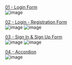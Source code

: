 <a href="https://github.com/ErenAydogan/HTML-CSS-JS/tree/main/01%20-%20Login%20Form">01 - Login Form</a><br>
![image](https://github.com/ErenAydogan/HTML-CSS-JS/assets/103932990/6667cceb-cf65-475c-af77-b3766fd4089e)

<a href="https://github.com/ErenAydogan/HTML-CSS-JS/tree/main/02%20-%20Login%20-%20Registration%20Form">02 - Login - Registration Form</a><br>
![image](https://github.com/ErenAydogan/HTML-CSS-JS/assets/103932990/187795bb-7ab2-47b6-8163-9c90d9d8c821)
![image](https://github.com/ErenAydogan/HTML-CSS-JS/assets/103932990/c5bf8591-870a-414e-81a2-5a7cfdd756db)

<a href="https://github.com/ErenAydogan/HTML-CSS-JS/tree/main/03%20-%20Sign%20In%20%26%20Sign%20Up%20Form">03 - Sign In & Sign Up Form</a><br>
![image](https://github.com/ErenAydogan/HTML-CSS-JS/assets/103932990/a2007234-36a8-4c52-84ee-e6588377aa0f)
![image](https://github.com/ErenAydogan/HTML-CSS-JS/assets/103932990/fdc43740-1071-4030-9556-09bda55b26f1)

<a href="https://github.com/ErenAydogan/HTML-CSS-JS/tree/main/04%20-%20Accordion">04 - Accordion</a><br>
![image](https://github.com/ErenAydogan/HTML-CSS-JS/assets/103932990/ab8e51b5-1e7c-462f-99fa-dacf79e7334c)

